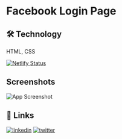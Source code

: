 
# Facebook Login Page

## 🛠 Technology
HTML, CSS

[![Netlify Status](https://api.netlify.com/api/v1/badges/5512d025-28ae-42bc-8242-179d3400d282/deploy-status)](https://app.netlify.com/sites/facebook-login-page-osso/deploys)

## Screenshots

![App Screenshot](https://raw.githubusercontent.com/oballi/css-workspace/master/facebook-login-page/images/facebook-login-page.jpg)

## 🔗 Links
[![linkedin](https://img.shields.io/badge/linkedin-0A66C2?style=for-the-badge&logo=linkedin&logoColor=white)](https://www.linkedin.com/in/omerfarukballi/)
[![twitter](https://img.shields.io/badge/twitter-1DA1F2?style=for-the-badge&logo=twitter&logoColor=white)](https://twitter.com/iamfarukk)
